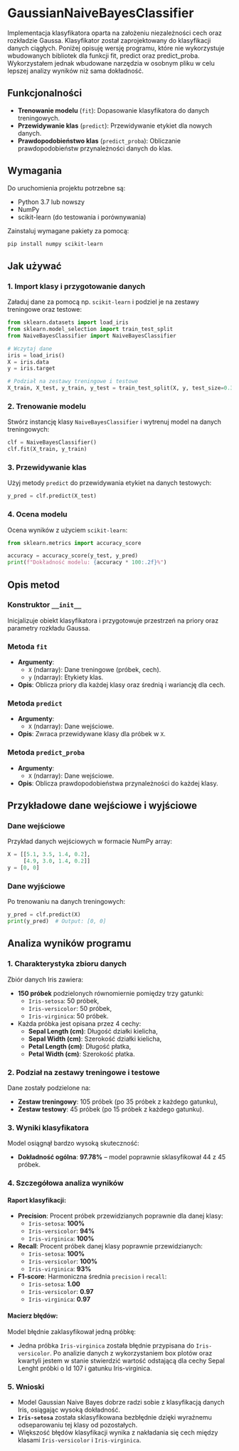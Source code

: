# GaussianNaiveBayesClassifier

Implementacja klasyfikatora oparta na założeniu niezależności cech oraz rozkładzie Gaussa. Klasyfikator został zaprojektowany do klasyfikacji danych ciągłych.
Poniżej opisuję wersję programu, które nie wykorzystuje wbudowanych bibliotek dla funkcji fit, predict oraz predict_proba. Wykorzystałem jednak wbudowane narzędzia w osobnym pliku w celu lepszej analizy wyników niż sama dokładność.

## Funkcjonalności

- **Trenowanie modelu** (`fit`): Dopasowanie klasyfikatora do danych treningowych.
- **Przewidywanie klas** (`predict`): Przewidywanie etykiet dla nowych danych.
- **Prawdopodobieństwo klas** (`predict_proba`): Obliczanie prawdopodobieństw przynależności danych do klas.

## Wymagania

Do uruchomienia projektu potrzebne są:
- Python 3.7 lub nowszy
- NumPy
- scikit-learn (do testowania i porównywania)

Zainstaluj wymagane pakiety za pomocą:
```bash
pip install numpy scikit-learn
```

## Jak używać

### 1. Import klasy i przygotowanie danych
Załaduj dane za pomocą np. `scikit-learn` i podziel je na zestawy treningowe oraz testowe:
```python
from sklearn.datasets import load_iris
from sklearn.model_selection import train_test_split
from NaiveBayesClassifier import NaiveBayesClassifier

# Wczytaj dane
iris = load_iris()
X = iris.data
y = iris.target

# Podział na zestawy treningowe i testowe
X_train, X_test, y_train, y_test = train_test_split(X, y, test_size=0.3, random_state=42)
```

### 2. Trenowanie modelu
Stwórz instancję klasy `NaiveBayesClassifier` i wytrenuj model na danych treningowych:
```python
clf = NaiveBayesClassifier()
clf.fit(X_train, y_train)
```

### 3. Przewidywanie klas
Użyj metody `predict` do przewidywania etykiet na danych testowych:
```python
y_pred = clf.predict(X_test)
```

### 4. Ocena modelu
Ocena wyników z użyciem `scikit-learn`:
```python
from sklearn.metrics import accuracy_score

accuracy = accuracy_score(y_test, y_pred)
print(f"Dokładność modelu: {accuracy * 100:.2f}%")
```

## Opis metod

### Konstruktor `__init__`
Inicjalizuje obiekt klasyfikatora i przygotowuje przestrzeń na priory oraz parametry rozkładu Gaussa.

### Metoda `fit`
- **Argumenty**:
  - `X` (ndarray): Dane treningowe (próbek, cech).
  - `y` (ndarray): Etykiety klas.
- **Opis**: Oblicza priory dla każdej klasy oraz średnią i wariancję dla cech.

### Metoda `predict`
- **Argumenty**:
  - `X` (ndarray): Dane wejściowe.
- **Opis**: Zwraca przewidywane klasy dla próbek w `X`.

### Metoda `predict_proba`
- **Argumenty**:
  - `X` (ndarray): Dane wejściowe.
- **Opis**: Oblicza prawdopodobieństwa przynależności do każdej klasy.

## Przykładowe dane wejściowe i wyjściowe

### Dane wejściowe
Przykład danych wejściowych w formacie NumPy array:
```python
X = [[5.1, 3.5, 1.4, 0.2],
     [4.9, 3.0, 1.4, 0.2]]
y = [0, 0]
```

### Dane wyjściowe
Po trenowaniu na danych treningowych:
```python
y_pred = clf.predict(X)
print(y_pred)  # Output: [0, 0]
```


## Analiza wyników programu

### **1. Charakterystyka zbioru danych**
Zbiór danych Iris zawiera:
- **150 próbek** podzielonych równomiernie pomiędzy trzy gatunki:
  - `Iris-setosa`: 50 próbek,
  - `Iris-versicolor`: 50 próbek,
  - `Iris-virginica`: 50 próbek.
- Każda próbka jest opisana przez 4 cechy:
  - **Sepal Length (cm)**: Długość działki kielicha,
  - **Sepal Width (cm)**: Szerokość działki kielicha,
  - **Petal Length (cm)**: Długość płatka,
  - **Petal Width (cm)**: Szerokość płatka.


### **2. Podział na zestawy treningowe i testowe**
Dane zostały podzielone na:
- **Zestaw treningowy**: 105 próbek (po 35 próbek z każdego gatunku),
- **Zestaw testowy**: 45 próbek (po 15 próbek z każdego gatunku).


### **3. Wyniki klasyfikatora**
Model osiągnął bardzo wysoką skuteczność:
- **Dokładność ogólna**: **97.78%** – model poprawnie sklasyfikował 44 z 45 próbek.


### **4. Szczegółowa analiza wyników**

#### **Raport klasyfikacji**:
- **Precision**: Procent próbek przewidzianych poprawnie dla danej klasy:
  - `Iris-setosa`: **100%**
  - `Iris-versicolor`: **94%**
  - `Iris-virginica`: **100%**
- **Recall**: Procent próbek danej klasy poprawnie przewidzianych:
  - `Iris-setosa`: **100%**
  - `Iris-versicolor`: **100%**
  - `Iris-virginica`: **93%**
- **F1-score**: Harmoniczna średnia `precision` i `recall`:
  - `Iris-setosa`: **1.00**
  - `Iris-versicolor`: **0.97**
  - `Iris-virginica`: **0.97**

#### **Macierz błędów**:
Model błędnie zaklasyfikował jedną próbkę:
- Jedna próbka `Iris-virginica` została błędnie przypisana do `Iris-versicolor`. Po analizie danych z wykorzystaniem box plotów oraz kwartyli jestem w stanie stwierdzić wartość odstającą dla cechy Sepal Lenght próbki o Id 107 i gatunku Iris-virginica.


### **5. Wnioski**
- Model Gaussian Naive Bayes dobrze radzi sobie z klasyfikacją danych Iris, osiągając wysoką dokładność.
- **`Iris-setosa`** została sklasyfikowana bezbłędnie dzięki wyraźnemu odseparowaniu tej klasy od pozostałych.
- Większość błędów klasyfikacji wynika z nakładania się cech między klasami `Iris-versicolor` i `Iris-virginica`.

